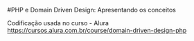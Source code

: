 #PHP e Domain Driven Design: Apresentando os conceitos

Codificação usada no curso - Alura <https://cursos.alura.com.br/course/domain-driven-design-php>
